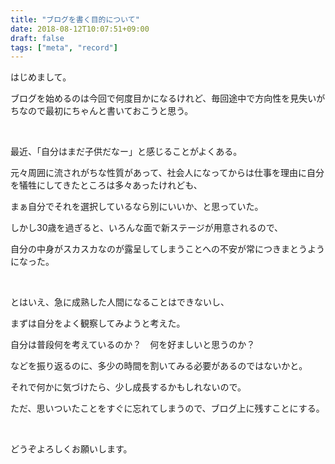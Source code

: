 ```yaml
---
title: "ブログを書く目的について"
date: 2018-08-12T10:07:51+09:00
draft: false
tags: ["meta", "record"]
---
```


はじめまして。

ブログを始めるのは今回で何度目かになるけれど、毎回途中で方向性を見失いがちなので最初にちゃんと書いておこうと思う。<!--more-->

 

最近、「自分はまだ子供だなー」と感じることがよくある。

元々周囲に流されがちな性質があって、社会人になってからは仕事を理由に自分を犠牲にしてきたところは多々あったけれども、

まぁ自分でそれを選択しているなら別にいいか、と思っていた。

しかし30歳を過ぎると、いろんな面で新ステージが用意されるので、

自分の中身がスカスカなのが露呈してしまうことへの不安が常につきまとうようになった。

 

とはいえ、急に成熟した人間になることはできないし、

まずは自分をよく観察してみようと考えた。

自分は普段何を考えているのか？　何を好ましいと思うのか？

などを振り返るのに、多少の時間を割いてみる必要があるのではないかと。

それで何かに気づけたら、少し成長するかもしれないので。

ただ、思いついたことをすぐに忘れてしまうので、ブログ上に残すことにする。

 

どうぞよろしくお願いします。